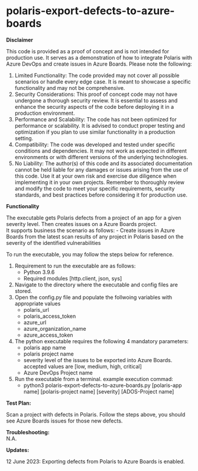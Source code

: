 # polaris-export-defects-to-azure-boards

**Disclaimer**

This code is provided as a proof of concept and is not intended for production use. It serves as a demonstration of how to integrate Polaris with Azure DevOps and create issues in Azure Boards. Please note the following:
1. Limited Functionality: The code provided may not cover all possible scenarios or handle every edge case. It is meant to showcase a specific functionality and may not be comprehensive.
2. Security Considerations: This proof of concept code may not have undergone a thorough security review. It is essential to assess and enhance the security aspects of the code before deploying it in a production environment.
3. Performance and Scalability: The code has not been optimized for performance or scalability. It is advised to conduct proper testing and optimization if you plan to use similar functionality in a production setting.
4. Compatibility: The code was developed and tested under specific conditions and dependencies. It may not work as expected in different environments or with different versions of the underlying technologies.
5. No Liability: The author(s) of this code and its associated documentation cannot be held liable for any damages or issues arising from the use of this code. Use it at your own risk and exercise due diligence when implementing it in your own projects.
Remember to thoroughly review and modify the code to meet your specific requirements, security standards, and best practices before considering it for production use.


**Functionality**

The executable gets Polaris defects from a project of an app for a given severity level. Then creates issues on a Azure Boards project.   
It supports business the scenario as follows: 
    - Create issues in Azure Boards from the latest scan results of any project in Polaris based on the severity of the identified vulnerabilities   

To run the executable, you may follow the steps below for reference.
1. Requirement to run the executable are as follows:
    - Python 3.9.6
    - Required modules [http.client, json, sys]
2. Navigate to the directory where the executable and config files are stored.
3. Open the config.py file and populate the follwoing variables with appropriate values
    - polaris_url
    - polaris_access_token
    - azure_url
    - azure_organization_name
    - azure_access_token
4. The python executable requires the following 4 mandatory parameters:
    - polaris app name
    - polaris project name
    - severity level of the issues to be exported into Azure Boards. accepted values are [low, medium, high, critical]
    - Azure DevOps Project name
5. Run the executable from a terminal. example execution commad:
    - python3 polaris-export-defects-to-azure-boards.py [polaris-app name] [polaris-project name] [severity] [ADOS-Project name]

**Test Plan:**  

Scan a project with defects in Polaris. Follow the steps above, you should see Azure Boards issues for 
those new defects.  


**Troubleshooting:**  
N.A.  

**Updates:**

12 June 2023: Exporting defects from Polaris to Azure Boards is enabled.

